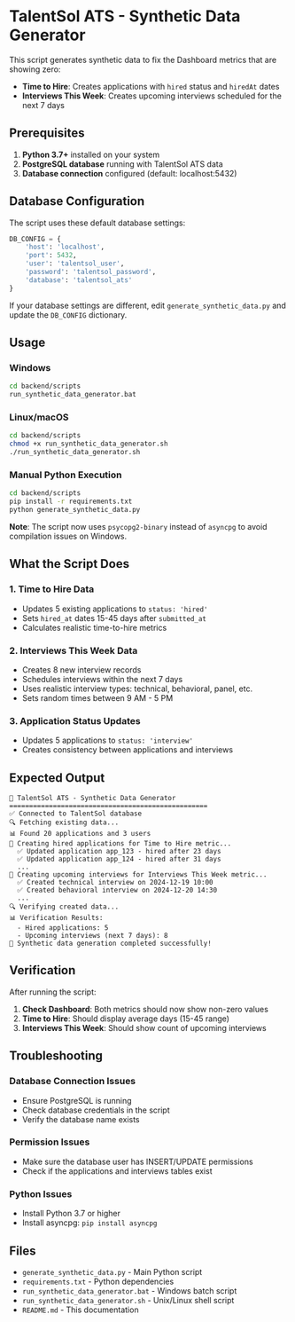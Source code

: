 # TalentSol ATS - Synthetic Data Generator

This script generates synthetic data to fix the Dashboard metrics that are showing zero:
- **Time to Hire**: Creates applications with `hired` status and `hiredAt` dates
- **Interviews This Week**: Creates upcoming interviews scheduled for the next 7 days

## Prerequisites

1. **Python 3.7+** installed on your system
2. **PostgreSQL database** running with TalentSol ATS data
3. **Database connection** configured (default: localhost:5432)

## Database Configuration

The script uses these default database settings:
```python
DB_CONFIG = {
    'host': 'localhost',
    'port': 5432,
    'user': 'talentsol_user',
    'password': 'talentsol_password',
    'database': 'talentsol_ats'
}
```

If your database settings are different, edit `generate_synthetic_data.py` and update the `DB_CONFIG` dictionary.

## Usage

### Windows
```bash
cd backend/scripts
run_synthetic_data_generator.bat
```

### Linux/macOS
```bash
cd backend/scripts
chmod +x run_synthetic_data_generator.sh
./run_synthetic_data_generator.sh
```

### Manual Python Execution
```bash
cd backend/scripts
pip install -r requirements.txt
python generate_synthetic_data.py
```

**Note**: The script now uses `psycopg2-binary` instead of `asyncpg` to avoid compilation issues on Windows.

## What the Script Does

### 1. Time to Hire Data
- Updates 5 existing applications to `status: 'hired'`
- Sets `hired_at` dates 15-45 days after `submitted_at`
- Calculates realistic time-to-hire metrics

### 2. Interviews This Week Data
- Creates 8 new interview records
- Schedules interviews within the next 7 days
- Uses realistic interview types: technical, behavioral, panel, etc.
- Sets random times between 9 AM - 5 PM

### 3. Application Status Updates
- Updates 5 applications to `status: 'interview'`
- Creates consistency between applications and interviews

## Expected Output

```
🚀 TalentSol ATS - Synthetic Data Generator
==================================================
✅ Connected to TalentSol database
🔍 Fetching existing data...
📊 Found 20 applications and 3 users
🎯 Creating hired applications for Time to Hire metric...
  ✅ Updated application app_123 - hired after 23 days
  ✅ Updated application app_124 - hired after 31 days
  ...
📅 Creating upcoming interviews for Interviews This Week metric...
  ✅ Created technical interview on 2024-12-19 10:00
  ✅ Created behavioral interview on 2024-12-20 14:30
  ...
🔍 Verifying created data...
📊 Verification Results:
  - Hired applications: 5
  - Upcoming interviews (next 7 days): 8
🎉 Synthetic data generation completed successfully!
```

## Verification

After running the script:

1. **Check Dashboard**: Both metrics should now show non-zero values
2. **Time to Hire**: Should display average days (15-45 range)
3. **Interviews This Week**: Should show count of upcoming interviews

## Troubleshooting

### Database Connection Issues
- Ensure PostgreSQL is running
- Check database credentials in the script
- Verify the database name exists

### Permission Issues
- Make sure the database user has INSERT/UPDATE permissions
- Check if the applications and interviews tables exist

### Python Issues
- Install Python 3.7 or higher
- Install asyncpg: `pip install asyncpg`

## Files

- `generate_synthetic_data.py` - Main Python script
- `requirements.txt` - Python dependencies
- `run_synthetic_data_generator.bat` - Windows batch script
- `run_synthetic_data_generator.sh` - Unix/Linux shell script
- `README.md` - This documentation
